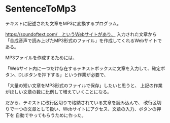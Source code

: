 # SentenceToMp3
テキストに記述された文章をMP3に変換するプログラム。

https://soundoftext.com/　というWebサイトがあり、
入力された文章から「合成音声で読み上げたMP3形式のファイル」を作成してくれるWebサイトである。

MP3ファイルを作成するためには、

「Webサイト内に一つだけ存在するテキストボックスに文章を入力して、確定ボタン、DLボタンを押下する」という作業が必要で、

「大量の短い文章をMP3形式のファイルで保存」したいと思うと、
上記の作業がほしい文章の数に比例して増えていくことになる。

だから、テキストに改行区切りで格納されている文章を読み込んで、
改行区切りで一つの文章として扱い、Webサイトにアクセス、文章の入力、ボタンの押下を
自動でやってもらうために作った。

